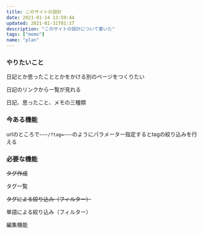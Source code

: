 ```yaml
---
title: このサイトの設計
date: 2021-01-14 13:59:44
updated: 2021-01-31T01:17
description: "このサイトの設計について書いた"
tags: ["memo"]
name: "plan"
---
```

### やりたいこと
日記とか思ったこととかをかける別のページをつくりたい

日記のリンクから一覧が見れる

日記、思ったこと、メモの三種類


### 今ある機能
urlのところで`~~~/?tag=~~~`のようにパラメーター指定するとtagの絞り込みを行える

### 必要な機能

~~タグ作成~~

タグ一覧

~~タグによる絞り込み（フィルター）~~

単語による絞り込み（フィルター）

編集機能



